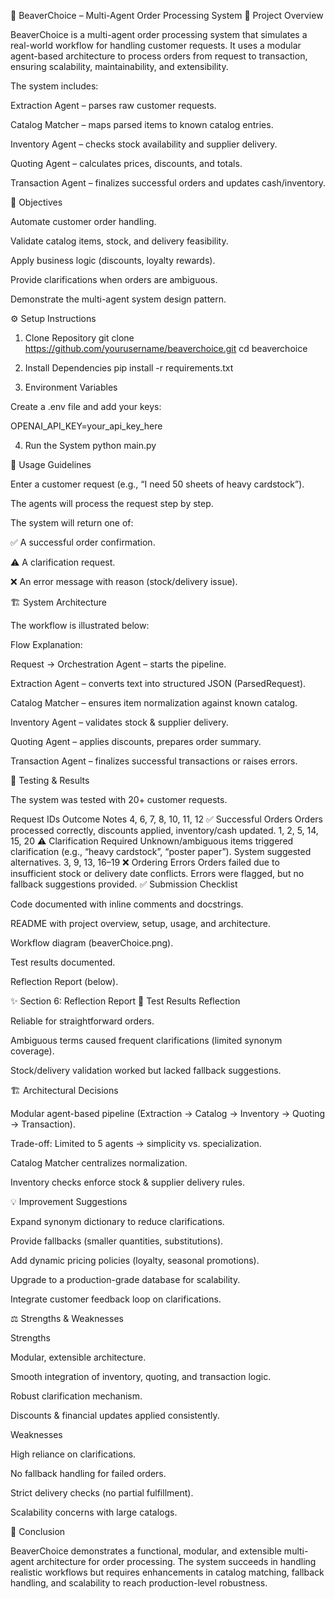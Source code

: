 🦫 BeaverChoice – Multi-Agent Order Processing System
📖 Project Overview

BeaverChoice is a multi-agent order processing system that simulates a real-world workflow for handling customer requests. It uses a modular agent-based architecture to process orders from request to transaction, ensuring scalability, maintainability, and extensibility.

The system includes:

Extraction Agent – parses raw customer requests.

Catalog Matcher – maps parsed items to known catalog entries.

Inventory Agent – checks stock availability and supplier delivery.

Quoting Agent – calculates prices, discounts, and totals.

Transaction Agent – finalizes successful orders and updates cash/inventory.

🎯 Objectives

Automate customer order handling.

Validate catalog items, stock, and delivery feasibility.

Apply business logic (discounts, loyalty rewards).

Provide clarifications when orders are ambiguous.

Demonstrate the multi-agent system design pattern.

⚙️ Setup Instructions
1. Clone Repository
git clone https://github.com/yourusername/beaverchoice.git
cd beaverchoice

2. Install Dependencies
pip install -r requirements.txt

3. Environment Variables

Create a .env file and add your keys:

OPENAI_API_KEY=your_api_key_here

4. Run the System
python main.py

🚀 Usage Guidelines

Enter a customer request (e.g., “I need 50 sheets of heavy cardstock”).

The agents will process the request step by step.

The system will return one of:

✅ A successful order confirmation.

⚠️ A clarification request.

❌ An error message with reason (stock/delivery issue).

🏗️ System Architecture

The workflow is illustrated below:

Flow Explanation:

Request → Orchestration Agent – starts the pipeline.

Extraction Agent – converts text into structured JSON (ParsedRequest).

Catalog Matcher – ensures item normalization against known catalog.

Inventory Agent – validates stock & supplier delivery.

Quoting Agent – applies discounts, prepares order summary.

Transaction Agent – finalizes successful transactions or raises errors.

🧪 Testing & Results

The system was tested with 20+ customer requests.

Request IDs	Outcome	Notes
4, 6, 7, 8, 10, 11, 12	✅ Successful Orders	Orders processed correctly, discounts applied, inventory/cash updated.
1, 2, 5, 14, 15, 20	⚠️ Clarification Required	Unknown/ambiguous items triggered clarification (e.g., “heavy cardstock”, “poster paper”). System suggested alternatives.
3, 9, 13, 16–19	❌ Ordering Errors	Orders failed due to insufficient stock or delivery date conflicts. Errors were flagged, but no fallback suggestions provided.
✅ Submission Checklist

 Code documented with inline comments and docstrings.

 README with project overview, setup, usage, and architecture.

 Workflow diagram (beaverChoice.png).

 Test results documented.

 Reflection Report (below).

✨ Section 6: Reflection Report
🧪 Test Results Reflection

Reliable for straightforward orders.

Ambiguous terms caused frequent clarifications (limited synonym coverage).

Stock/delivery validation worked but lacked fallback suggestions.

🏗️ Architectural Decisions

Modular agent-based pipeline (Extraction → Catalog → Inventory → Quoting → Transaction).

Trade-off: Limited to 5 agents → simplicity vs. specialization.

Catalog Matcher centralizes normalization.

Inventory checks enforce stock & supplier delivery rules.

💡 Improvement Suggestions

Expand synonym dictionary to reduce clarifications.

Provide fallbacks (smaller quantities, substitutions).

Add dynamic pricing policies (loyalty, seasonal promotions).

Upgrade to a production-grade database for scalability.

Integrate customer feedback loop on clarifications.

⚖️ Strengths & Weaknesses

Strengths

Modular, extensible architecture.

Smooth integration of inventory, quoting, and transaction logic.

Robust clarification mechanism.

Discounts & financial updates applied consistently.

Weaknesses

High reliance on clarifications.

No fallback handling for failed orders.

Strict delivery checks (no partial fulfillment).

Scalability concerns with large catalogs.

📌 Conclusion

BeaverChoice demonstrates a functional, modular, and extensible multi-agent architecture for order processing. The system succeeds in handling realistic workflows but requires enhancements in catalog matching, fallback handling, and scalability to reach production-level robustness.